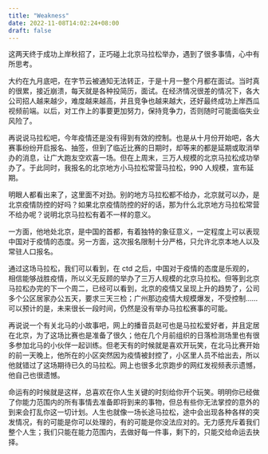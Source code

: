 ```yaml
---
title: "Weakness"
date: 2022-11-08T14:02:24+08:00
draft: false
---
```


这两天终于成功上岸秋招了，正巧碰上北京马拉松举办，遇到了很多事情，心中有所思考。

大约在九月底吧，在字节云被通知无法转正，于是十月一整个月都在面试。当时真的很累，接近崩溃，每天就是各种投简历，面试。在经济情况很差的情况下，各大公司招人越来越少，难度越来越高，并且竞争也越来越大，还好最终成功上岸西瓜视频前端。以后，对工作上的事要更加努力，保持竞争力，否则随时可能面临失业风险了。

再说说马拉松吧，今年疫情还是没有得到有效的控制。也是从十月份开始吧，各大赛事纷纷开启报名、抽签，但到了临近比赛的日期时，却等来的都是延期或取消举办的消息，让广大跑友空欢喜一场。但在上周末，三万人规模的北京马拉松成功举办了。于此同时，我报名的北京地方小马拉松常营马拉松，990 人规模，宣布延期。

明眼人都看出来了，这里面不对劲。别的地方马拉松都不给办，北京就可以办，是北京疫情防控的好吗？如果北京疫情防控的好的话，那为什么北京地方马拉松常营不给办呢？说明北京马拉松有着不一样的意义。

一方面，他地处北京，是中国的首都，有着独特的象征意义，一定程度上可以表现中国对于疫情的态度。另一方面，这次报名限制十分严格，只允许北京本地人以及常驻人口报名。

通过这场马拉松，我们可以看到，在 ctd 之后，中国对于疫情的态度是乐观的，相信能够战胜疫情，所以义无反顾的举办了三万人规模的北京马拉松。但等到北京马拉松办完的下一个周二，已经可以看到，北京的疫情又呈现上升的趋势了，公司多个公区居家办公五天，要求三天三检；广州那边疫情大规模爆发，不受控制……可以预计的是，未来很长一段时间，仍然是没有举办马拉松赛事的可能。

再说说一个有关北马的小故事吧，网上的播音员赵可也是马拉松爱好者，并且定居在北京，为了这场比赛也是准备了很久；他在几个月前组织的日落检测场里也有很多参加北马的小伙伴一起训练。但老天有的时候就是喜欢开玩笑，在北马比赛开始的前一天晚上，他所在的小区突然因为疫情被封控了，小区里人员不给出去，所以他就错过了这场期待已久的马拉松。网上也很多北京跑步的网红发视频表示遗憾，他自己也很遗憾。

命运有的时候就是这样，总喜欢在你人生关键的时刻给你开个玩笑。明明你已经做了你能力范围内的所有事情去准备即将到来的事物，但总有些你无法掌控的意外的到来会打乱你这一切计划。人生也就像一场长途马拉松，途中会出现各种各样的突发情况，有的可能是你可以处理的，有的可能是你没法应对的。无力感充斥着我们整个人生；我们只能在能力范围内，去做好每一件事，剩下的，只能交给命运去抉择。
